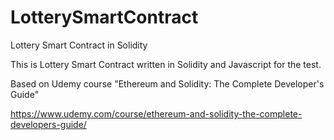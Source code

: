 # LotterySmartContract
Lottery Smart Contract in Solidity



This is Lottery Smart Contract written in Solidity and Javascript for the test. 

Based on Udemy course "Ethereum and Solidity: The Complete Developer's Guide"

https://www.udemy.com/course/ethereum-and-solidity-the-complete-developers-guide/
